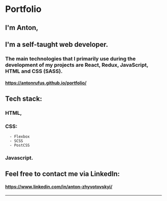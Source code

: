 # Portfolio

## I'm Anton,

## I'm a self-taught web developer.

### The main technologies that I primarily use during the development of my projects are React, Redux, JavaScript, HTML and CSS (SASS).

#### https://antonrufus.github.io/portfolio/

## Tech stack:

### HTML,

### CSS:

      - Flexbox
      - SCSS
      - PostCSS

### Javascript.

## Feel free to contact me via LinkedIn:

#### https://www.linkedin.com/in/anton-zhyvotovskyi/

---
